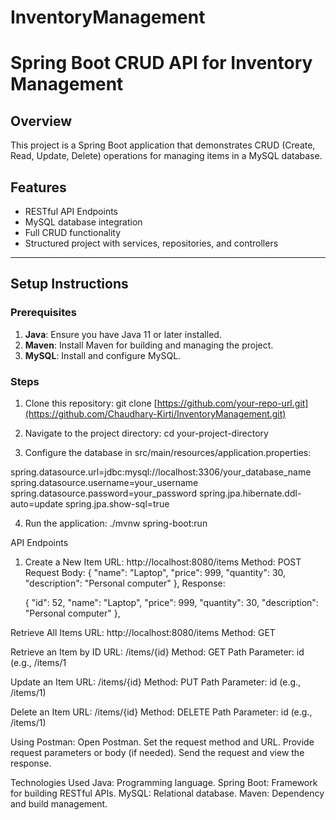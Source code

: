 # InventoryManagement


# Spring Boot CRUD API for Inventory Management
## Overview
This project is a Spring Boot application that demonstrates CRUD (Create, Read, Update, Delete) operations for managing items in a MySQL database.

## Features
- RESTful API Endpoints
- MySQL database integration
- Full CRUD functionality
- Structured project with services, repositories, and controllers

---

## Setup Instructions

### Prerequisites
1. **Java**: Ensure you have Java 11 or later installed.
2. **Maven**: Install Maven for building and managing the project.
3. **MySQL**: Install and configure MySQL.

### Steps
1. Clone this repository:
   git clone [https://github.com/your-repo-url.git](https://github.com/Chaudhary-Kirti/InventoryManagement.git)

2. Navigate to the project directory:
   cd your-project-directory
   
3. Configure the database in src/main/resources/application.properties:

spring.datasource.url=jdbc:mysql://localhost:3306/your_database_name
spring.datasource.username=your_username
spring.datasource.password=your_password
spring.jpa.hibernate.ddl-auto=update
spring.jpa.show-sql=true

4. Run the application:
   ./mvnw spring-boot:run


API Endpoints
1. Create a New Item
URL: http://localhost:8080/items
Method: POST
Request Body:
   {
        "name": "Laptop",
        "price": 999,
        "quantity": 30,
        "description": "Personal computer"
    },
Response:

    {
        "id": 52,
        "name": "Laptop",
        "price": 999,
        "quantity": 30,
        "description": "Personal computer"
    },


Retrieve All Items
URL: http://localhost:8080/items
Method: GET

Retrieve an Item by ID
URL: /items/{id}
Method: GET
Path Parameter: id (e.g., /items/1

Update an Item
URL: /items/{id}
Method: PUT
Path Parameter: id (e.g., /items/1)

Delete an Item
URL: /items/{id}
Method: DELETE
Path Parameter: id (e.g., /items/1)


Using Postman:
Open Postman.
Set the request method and URL.
Provide request parameters or body (if needed).
Send the request and view the response.


Technologies Used
Java: Programming language.
Spring Boot: Framework for building RESTful APIs.
MySQL: Relational database.
Maven: Dependency and build management.





